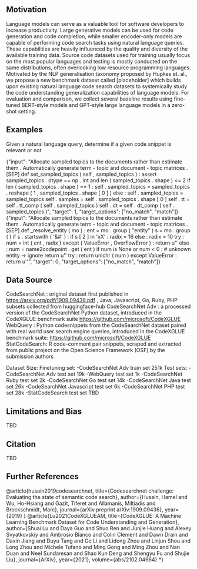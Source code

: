 ## Motivation
Language models can serve as a valuable tool for software developers to increase productivity. Large generative models can be used for code generation and code completion, while smaller encoder-only models are capable of performing code search tasks using natural language queries.
These capabilities are heavily influenced by the quality and diversity of the available training data. Source code datasets used for training usually focus on the most popular languages and testing is mostly conducted on the same distributions, often overlooking low resource programming languages. 
Motivated by the NLP generalisation taxonomy proposed by Hupkes et. al., we propose a new benchmark dataset called [placeholder] which builds upon existing natural language code search datasets to systemically study the code understanding generalization capabilities of language models. For evaluation and comparison, we collect several baseline results using fine-tuned BERT-style models and GPT-style large language models in a zero-shot setting.

## Examples
Given a natural language query, determine if a given code snippet is relevant or not

{"input": "Allocate sampled topics to the documents rather than estimate them . Automatically generate term - topic and document - topic matrices . [SEP] def set_sampled_topics ( self , sampled_topics ) : assert sampled_topics . dtype == np . int and len ( sampled_topics . shape ) <= 2 if len ( sampled_topics . shape ) == 1 : self . sampled_topics = sampled_topics . reshape ( 1 , sampled_topics . shape [ 0 ] ) else : self . sampled_topics = sampled_topics self . samples = self . sampled_topics . shape [ 0 ] self . tt = self . tt_comp ( self . sampled_topics ) self . dt = self . dt_comp ( self . sampled_topics )", "target": 1, "target_options": ["no_match", "match"]}
{"input": "Allocate sampled topics to the documents rather than estimate them . Automatically generate term - topic and document - topic matrices . [SEP] def _resolve_entity ( mo ) : ent = mo . group ( \"entity\" ) s = mo . group ( ) if s . startswith ( '&#' ) : if s [ 2 ] in 'xX' : radix = 16 else : radix = 10 try : num = int ( ent , radix ) except ( ValueError , OverflowError ) : return u'' else : num = name2codepoint . get ( ent ) if num is None or num < 0 : # unknown entity -> ignore return u'' try : return unichr ( num ) except ValueError : return u''", "target": 0, "target_options": ["no_match", "match"]}

## Data Source
CodeSearchNet : original dataset first published in https://arxiv.org/pdf/1909.09436.pdf , Java, Javascript, Go, Ruby, PHP subsets collected from huggingface-hub 
CodeSearchNet Adv : a processed version of the CodeSearchNet Python dataset, introduced in the CodeXGLUE benchmark suite https://github.com/microsoft/CodeXGLUE
WebQuery : Python codesnippets from the CodeSearchNet dataset paired with real world user search engine queries, introduced in the CodeXGLUE benchmark suite: https://github.com/microsoft/CodeXGLUE
StatCodeSearch: R code-comment pair snippets, scraped and extracted from public project on the Open Science Framework (OSF) by the submission authors

Dataset Size:
Finetuning set:
-CodeSearchNet Adv train set 251k
Test sets:
-CodeSearchNet Adv test set 19k
-WebQuery test set 1k
-CodeSearchNet Ruby test set 2k
-CodeSearchNet Go test set 14k
-CodeSearchNet Java test set 26k
-CodeSearchNet Javascript test set 6k
-CodeSearchNet PHP test set 28k
-StatCodeSearch test set TBD
## Limitations and Bias
TBD

## Citation
TBD

## Further References
@article{husain2019codesearchnet,
  title={Codesearchnet challenge: Evaluating the state of semantic code search},
  author={Husain, Hamel and Wu, Ho-Hsiang and Gazit, Tiferet and Allamanis, Miltiadis and Brockschmidt, Marc},
  journal={arXiv preprint arXiv:1909.09436},
  year={2019}
}
@article{Lu2021CodeXGLUEAM,
  title={CodeXGLUE: A Machine Learning Benchmark Dataset for Code Understanding and Generation},
  author={Shuai Lu and Daya Guo and Shuo Ren and Junjie Huang and Alexey Svyatkovskiy and Ambrosio Blanco and Colin Clement and Dawn Drain and Daxin Jiang and Duyu Tang and Ge Li and Lidong Zhou and Linjun Shou and Long Zhou and Michele Tufano and Ming Gong and Ming Zhou and Nan Duan and Neel Sundaresan and Shao Kun Deng and Shengyu Fu and Shujie Liu},
  journal={ArXiv},
  year={2021},
  volume={abs/2102.04664}
*}
